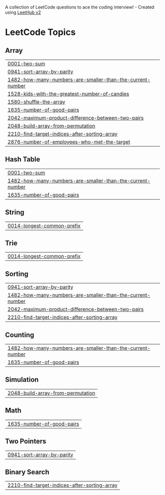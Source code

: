 A collection of LeetCode questions to ace the coding interview! - Created using [LeetHub v2](https://github.com/arunbhardwaj/LeetHub-2.0)
<!---LeetCode Topics Start-->
# LeetCode Topics
## Array
|  |
| ------- |
| [0001-two-sum](https://github.com/Sharanya-Murlidharan/Leetcode-solutions/tree/master/0001-two-sum) |
| [0941-sort-array-by-parity](https://github.com/Sharanya-Murlidharan/Leetcode-solutions/tree/master/0941-sort-array-by-parity) |
| [1482-how-many-numbers-are-smaller-than-the-current-number](https://github.com/Sharanya-Murlidharan/Leetcode-solutions/tree/master/1482-how-many-numbers-are-smaller-than-the-current-number) |
| [1528-kids-with-the-greatest-number-of-candies](https://github.com/Sharanya-Murlidharan/Leetcode-solutions/tree/master/1528-kids-with-the-greatest-number-of-candies) |
| [1580-shuffle-the-array](https://github.com/Sharanya-Murlidharan/Leetcode-solutions/tree/master/1580-shuffle-the-array) |
| [1635-number-of-good-pairs](https://github.com/Sharanya-Murlidharan/Leetcode-solutions/tree/master/1635-number-of-good-pairs) |
| [2042-maximum-product-difference-between-two-pairs](https://github.com/Sharanya-Murlidharan/Leetcode-solutions/tree/master/2042-maximum-product-difference-between-two-pairs) |
| [2048-build-array-from-permutation](https://github.com/Sharanya-Murlidharan/Leetcode-solutions/tree/master/2048-build-array-from-permutation) |
| [2210-find-target-indices-after-sorting-array](https://github.com/Sharanya-Murlidharan/Leetcode-solutions/tree/master/2210-find-target-indices-after-sorting-array) |
| [2876-number-of-employees-who-met-the-target](https://github.com/Sharanya-Murlidharan/Leetcode-solutions/tree/master/2876-number-of-employees-who-met-the-target) |
## Hash Table
|  |
| ------- |
| [0001-two-sum](https://github.com/Sharanya-Murlidharan/Leetcode-solutions/tree/master/0001-two-sum) |
| [1482-how-many-numbers-are-smaller-than-the-current-number](https://github.com/Sharanya-Murlidharan/Leetcode-solutions/tree/master/1482-how-many-numbers-are-smaller-than-the-current-number) |
| [1635-number-of-good-pairs](https://github.com/Sharanya-Murlidharan/Leetcode-solutions/tree/master/1635-number-of-good-pairs) |
## String
|  |
| ------- |
| [0014-longest-common-prefix](https://github.com/Sharanya-Murlidharan/Leetcode-solutions/tree/master/0014-longest-common-prefix) |
## Trie
|  |
| ------- |
| [0014-longest-common-prefix](https://github.com/Sharanya-Murlidharan/Leetcode-solutions/tree/master/0014-longest-common-prefix) |
## Sorting
|  |
| ------- |
| [0941-sort-array-by-parity](https://github.com/Sharanya-Murlidharan/Leetcode-solutions/tree/master/0941-sort-array-by-parity) |
| [1482-how-many-numbers-are-smaller-than-the-current-number](https://github.com/Sharanya-Murlidharan/Leetcode-solutions/tree/master/1482-how-many-numbers-are-smaller-than-the-current-number) |
| [2042-maximum-product-difference-between-two-pairs](https://github.com/Sharanya-Murlidharan/Leetcode-solutions/tree/master/2042-maximum-product-difference-between-two-pairs) |
| [2210-find-target-indices-after-sorting-array](https://github.com/Sharanya-Murlidharan/Leetcode-solutions/tree/master/2210-find-target-indices-after-sorting-array) |
## Counting
|  |
| ------- |
| [1482-how-many-numbers-are-smaller-than-the-current-number](https://github.com/Sharanya-Murlidharan/Leetcode-solutions/tree/master/1482-how-many-numbers-are-smaller-than-the-current-number) |
| [1635-number-of-good-pairs](https://github.com/Sharanya-Murlidharan/Leetcode-solutions/tree/master/1635-number-of-good-pairs) |
## Simulation
|  |
| ------- |
| [2048-build-array-from-permutation](https://github.com/Sharanya-Murlidharan/Leetcode-solutions/tree/master/2048-build-array-from-permutation) |
## Math
|  |
| ------- |
| [1635-number-of-good-pairs](https://github.com/Sharanya-Murlidharan/Leetcode-solutions/tree/master/1635-number-of-good-pairs) |
## Two Pointers
|  |
| ------- |
| [0941-sort-array-by-parity](https://github.com/Sharanya-Murlidharan/Leetcode-solutions/tree/master/0941-sort-array-by-parity) |
## Binary Search
|  |
| ------- |
| [2210-find-target-indices-after-sorting-array](https://github.com/Sharanya-Murlidharan/Leetcode-solutions/tree/master/2210-find-target-indices-after-sorting-array) |
<!---LeetCode Topics End-->